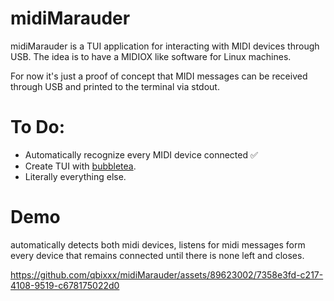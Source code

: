 # midiMarauder
midiMarauder is a TUI application for interacting with MIDI devices through USB. The idea is to have a MIDIOX like software for Linux machines.

For now it's just a proof of concept that MIDI messages can be received through USB and printed to the terminal via stdout.



# To Do:

* Automatically recognize every MIDI device connected ✅
* Create TUI with [bubbletea](https://github.com/charmbracelet/bubbletea).
* Literally everything else.
  
# Demo
automatically detects both midi devices, listens for midi messages form every device that remains connected until there is none left and closes.


https://github.com/qbixxx/midiMarauder/assets/89623002/7358e3fd-c217-4108-9519-c678175022d0

